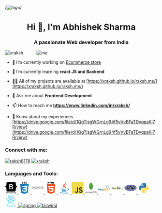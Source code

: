 /*![logo](https://github.com/xRaksh/xRaksh/blob/main/banner.png)*/

<h1 align="center">Hi 👋, I'm Abhishek Sharma</h1>
<h3 align="center">A passionate Web developer from India</h3>

<img align="right" alt="me" width="400" src="https://cdn.leonardo.ai/users/da89bade-8c86-4f12-9c76-f8015ecf2aff/generations/f4c137e2-7fe9-4c67-a2f7-6ccc2810ff75/variations/Default_futuristic_teenage_boy_dystopian_2d_ilustration_logo_2_f4c137e2-7fe9-4c67-a2f7-6ccc2810ff75_0.png">

<p align="left"> <img src="https://komarev.com/ghpvc/?username=xraksh&label=Profile%20views&color=0e75b6&style=flat" alt="xraksh" /> </p>

- 🔭 I’m currently working on [Ecommerce store](https://xraksh.github.io/soon/)

- 🌱 I’m currently learning **react JS and Backend**

- 👨‍💻 All of my projects are available at [https://xraksh.github.io/raksh.me/](https://xraksh.github.io/raksh.me/)

- 💬 Ask me about **Frontend Development**

- 📫 How to reach me **https://www.linkedin.com/in/xraksh/**

- 📄 Know about my experiences [https://drive.google.com/file/d/1QgTjsgWGrnLg94f5yVvBFaTDvqpaKj7R/view](https://drive.google.com/file/d/1QgTjsgWGrnLg94f5yVvBFaTDvqpaKj7R/view)

<h3 align="left">Connect with me:</h3>
<p align="left">
<a href="https://twitter.com/raksh8178" target="blank"><img align="center" src="https://raw.githubusercontent.com/rahuldkjain/github-profile-readme-generator/master/src/images/icons/Social/twitter.svg" alt="raksh8178" height="30" width="40" /></a>
<a href="https://linkedin.com/in/xraksh" target="blank"><img align="center" src="https://raw.githubusercontent.com/rahuldkjain/github-profile-readme-generator/master/src/images/icons/Social/linked-in-alt.svg" alt="xraksh" height="30" width="40" /></a>
</p>

<h3 align="left">Languages and Tools:</h3>
<p align="left"> <a href="https://getbootstrap.com" target="_blank" rel="noreferrer"> <img src="https://raw.githubusercontent.com/devicons/devicon/master/icons/bootstrap/bootstrap-plain-wordmark.svg" alt="bootstrap" width="40" height="40"/> </a> <a href="https://www.w3schools.com/css/" target="_blank" rel="noreferrer"> <img src="https://raw.githubusercontent.com/devicons/devicon/master/icons/css3/css3-original-wordmark.svg" alt="css3" width="40" height="40"/> </a> <a href="https://expressjs.com" target="_blank" rel="noreferrer"> <img src="https://raw.githubusercontent.com/devicons/devicon/master/icons/express/express-original-wordmark.svg" alt="express" width="40" height="40"/> </a> <a href="https://www.w3.org/html/" target="_blank" rel="noreferrer"> <img src="https://raw.githubusercontent.com/devicons/devicon/master/icons/html5/html5-original-wordmark.svg" alt="html5" width="40" height="40"/> </a> <a href="https://www.java.com" target="_blank" rel="noreferrer"> <img src="https://raw.githubusercontent.com/devicons/devicon/master/icons/java/java-original.svg" alt="java" width="40" height="40"/> </a> <a href="https://developer.mozilla.org/en-US/docs/Web/JavaScript" target="_blank" rel="noreferrer"> <img src="https://raw.githubusercontent.com/devicons/devicon/master/icons/javascript/javascript-original.svg" alt="javascript" width="40" height="40"/> </a> <a href="https://www.mongodb.com/" target="_blank" rel="noreferrer"> <img src="https://raw.githubusercontent.com/devicons/devicon/master/icons/mongodb/mongodb-original-wordmark.svg" alt="mongodb" width="40" height="40"/> </a> <a href="https://www.mysql.com/" target="_blank" rel="noreferrer"> <img src="https://raw.githubusercontent.com/devicons/devicon/master/icons/mysql/mysql-original-wordmark.svg" alt="mysql" width="40" height="40"/> </a> <a href="https://nodejs.org" target="_blank" rel="noreferrer"> <img src="https://raw.githubusercontent.com/devicons/devicon/master/icons/nodejs/nodejs-original-wordmark.svg" alt="nodejs" width="40" height="40"/> </a> <a href="https://www.php.net" target="_blank" rel="noreferrer"> <img src="https://raw.githubusercontent.com/devicons/devicon/master/icons/php/php-original.svg" alt="php" width="40" height="40"/> </a> <a href="https://www.python.org" target="_blank" rel="noreferrer"> <img src="https://raw.githubusercontent.com/devicons/devicon/master/icons/python/python-original.svg" alt="python" width="40" height="40"/> </a> <a href="https://reactjs.org/" target="_blank" rel="noreferrer"> <img src="https://raw.githubusercontent.com/devicons/devicon/master/icons/react/react-original-wordmark.svg" alt="react" width="40" height="40"/> </a> <a href="https://spring.io/" target="_blank" rel="noreferrer"> <img src="https://www.vectorlogo.zone/logos/springio/springio-icon.svg" alt="spring" width="40" height="40"/> </a> <a href="https://tailwindcss.com/" target="_blank" rel="noreferrer"> <img src="https://www.vectorlogo.zone/logos/tailwindcss/tailwindcss-icon.svg" alt="tailwind" width="40" height="40"/> </a> </p>
